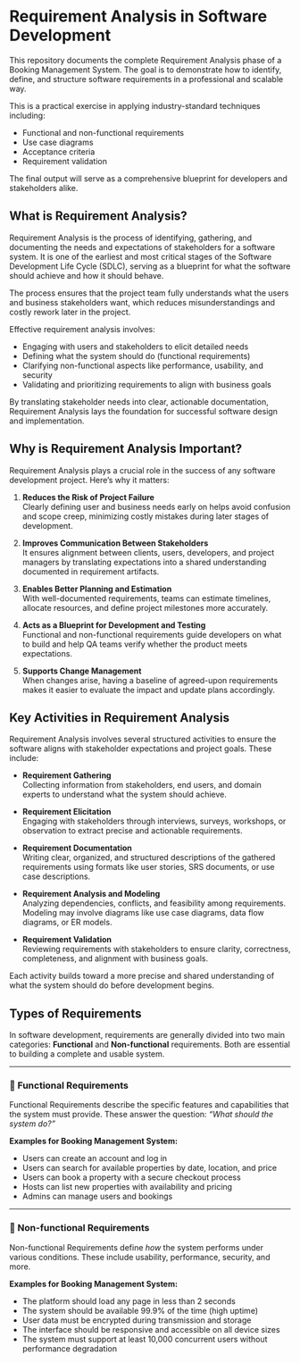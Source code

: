 # Requirement Analysis in Software Development

This repository documents the complete Requirement Analysis phase of a Booking Management System. The goal is to demonstrate how to identify, define, and structure software requirements in a professional and scalable way.

This is a practical exercise in applying industry-standard techniques including:
- Functional and non-functional requirements
- Use case diagrams
- Acceptance criteria
- Requirement validation

The final output will serve as a comprehensive blueprint for developers and stakeholders alike.

## What is Requirement Analysis?

Requirement Analysis is the process of identifying, gathering, and documenting the needs and expectations of stakeholders for a software system. It is one of the earliest and most critical stages of the Software Development Life Cycle (SDLC), serving as a blueprint for what the software should achieve and how it should behave.

The process ensures that the project team fully understands what the users and business stakeholders want, which reduces misunderstandings and costly rework later in the project.

Effective requirement analysis involves:
- Engaging with users and stakeholders to elicit detailed needs
- Defining what the system should do (functional requirements)
- Clarifying non-functional aspects like performance, usability, and security
- Validating and prioritizing requirements to align with business goals

By translating stakeholder needs into clear, actionable documentation, Requirement Analysis lays the foundation for successful software design and implementation.

## Why is Requirement Analysis Important?

Requirement Analysis plays a crucial role in the success of any software development project. Here’s why it matters:

1. **Reduces the Risk of Project Failure**  
   Clearly defining user and business needs early on helps avoid confusion and scope creep, minimizing costly mistakes during later stages of development.

2. **Improves Communication Between Stakeholders**  
   It ensures alignment between clients, users, developers, and project managers by translating expectations into a shared understanding documented in requirement artifacts.

3. **Enables Better Planning and Estimation**  
   With well-documented requirements, teams can estimate timelines, allocate resources, and define project milestones more accurately.

4. **Acts as a Blueprint for Development and Testing**  
   Functional and non-functional requirements guide developers on what to build and help QA teams verify whether the product meets expectations.

5. **Supports Change Management**  
   When changes arise, having a baseline of agreed-upon requirements makes it easier to evaluate the impact and update plans accordingly.

## Key Activities in Requirement Analysis

Requirement Analysis involves several structured activities to ensure the software aligns with stakeholder expectations and project goals. These include:

- **Requirement Gathering**  
  Collecting information from stakeholders, end users, and domain experts to understand what the system should achieve.

- **Requirement Elicitation**  
  Engaging with stakeholders through interviews, surveys, workshops, or observation to extract precise and actionable requirements.

- **Requirement Documentation**  
  Writing clear, organized, and structured descriptions of the gathered requirements using formats like user stories, SRS documents, or use case descriptions.

- **Requirement Analysis and Modeling**  
  Analyzing dependencies, conflicts, and feasibility among requirements. Modeling may involve diagrams like use case diagrams, data flow diagrams, or ER models.

- **Requirement Validation**  
  Reviewing requirements with stakeholders to ensure clarity, correctness, completeness, and alignment with business goals.

Each activity builds toward a more precise and shared understanding of what the system should do before development begins.

## Types of Requirements

In software development, requirements are generally divided into two main categories: **Functional** and **Non-functional** requirements. Both are essential to building a complete and usable system.

---

### 🔹 Functional Requirements

Functional Requirements describe the specific features and capabilities that the system must provide. These answer the question: *“What should the system do?”*

**Examples for Booking Management System:**
- Users can create an account and log in
- Users can search for available properties by date, location, and price
- Users can book a property with a secure checkout process
- Hosts can list new properties with availability and pricing
- Admins can manage users and bookings

---

### 🔸 Non-functional Requirements

Non-functional Requirements define *how* the system performs under various conditions. These include usability, performance, security, and more.

**Examples for Booking Management System:**
- The platform should load any page in less than 2 seconds
- The system should be available 99.9% of the time (high uptime)
- User data must be encrypted during transmission and storage
- The interface should be responsive and accessible on all device sizes
- The system must support at least 10,000 concurrent users without performance degradation

